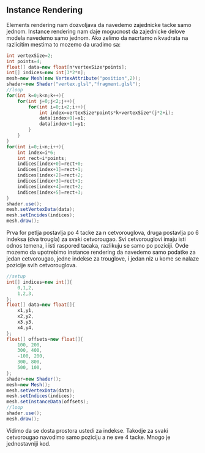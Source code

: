 ## Instance Rendering
Elements rendering nam dozvoljava da navedemo zajednicke tacke samo jednom.
Instance rendering nam daje mogucnost da zajednicke delove modela navedemo samo jednom.
Ako zelimo da nacrtamo `n` kvadrata na razlicitim mestima to mozemo da uradimo sa:
```java
int vertexSize=2;
int points=4;
float[] data=new float[n*vertexSize*points];
int[] indices=new int[3*2*n];
mesh=new Mesh(new VertexAttribute("position",2));
shader=new Shader("vertex.glsl","fragment.glsl");
//loop
for(int k=0;k<n;k++){
    for(int j=0;j<2;j++){
        for(int i=0;i<2;i++){
            int index=vertexSize*points*k+vertexSize*(j*2+i);
            data[index+0]=x1;
            data[index+1]=y1;
        }
    }
}
for(int i=0;i<n;i++){
    int index=i*6;
    int rect=i*points;
    indices[index+0]=rect+0;
    indices[index+1]=rect+1;
    indices[index+2]=rect+2;
    indices[index+3]=rect+1;
    indices[index+4]=rect+2;
    indices[index+5]=rect+3;
}
shader.use();
mesh.setVertexData(data);
mesh.setIncides(indices);
mesh.draw();
```

Prva for petlja postavlja po 4 tacke za n cetvorouglova, druga postavlja po 6 indeksa (dva trougla) za svaki 
cetvorougao.
Svi cetvorouglovi imaju isti odnos temena, i isti raspored tacaka, razlikuju se samo po poziciji.
Ovde mozemo da upotrebimo instance rendering da navedemo samo podatke za jedan cetvorougao, jedne indekse za trouglove,
i jedan niz u kome se nalaze pozicije svih cetvorouglova.
```java
//setup
int[] indices=new int[]{
    0,1,2,
    1,2,3,
};
float[] data=new float[]{
    x1,y1,    
    x2,y2,    
    x3,y3,    
    x4,y4,    
};
float[] offsets=new float[]{
    100, 200,    
    300, 400,    
    -100, 200,    
    300, 800,    
    500, 100,    
};
shader=new Shader();
mesh=new Mesh();
mesh.setVertexData(data);
mesh.setIndices(indices);
mesh.setInstanceData(offsets);
//loop
shader.use();
mesh.draw();
```
Vidimo da se dosta prostora ustedi za indekse. Takodje za svaki cetvorougao navodimo samo
poziciju a ne sve 4 tacke. Mnogo je jednostavniji kod.